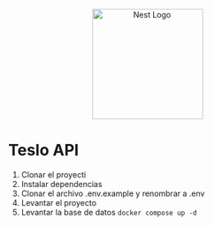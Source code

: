 <p align="center">
  <a href="http://nestjs.com/" target="blank"><img src="https://nestjs.com/img/logo-small.svg" width="200" alt="Nest Logo" /></a>
</p>

# Teslo API

1. Clonar el proyecti
2. Instalar dependencias
3. Clonar el archivo .env.example y renombrar a .env
4. Levantar el proyecto 
5. Levantar la base de datos ``` docker compose up -d ```
